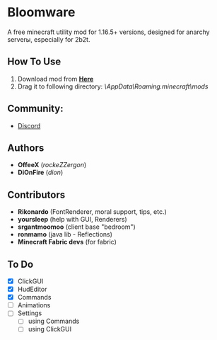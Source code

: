 # Bloomware
A free minecraft utility mod for 1.16.5+ versions, designed for anarchy serverы, especially for 2b2t.

## How To Use
1) Download mod from [**Here**](https://github.com/TheFishDevs/Bloomware/releases)
2) Drag it to following directory: *\AppData\Roaming\.minecraft\mods*

## Community:
- [Discord](https://discord.gg/D4G7JN5d7m)

## Authors
- **OffeeX** (*rockeZZergon*)
- **DiOnFire** (*dion*)

## Contributors
- **Rikonardo** (FontRenderer, moral support, tips, etc.)
- **yoursleep** (help with GUI, Renderers)
- **srgantmoomoo** (client base "bedroom")
- **ronmamo** (java lib - Reflections)
- **Minecraft Fabric devs** (for fabric)

## To Do
- [X] ClickGUI
- [X] HudEditor
- [X] Commands
- [ ] Animations
- [ ] Settings
  - [ ] using Commands
  - [ ] using ClickGUI
